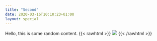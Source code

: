 ```yaml
---
title: "Second"
date: 2020-03-16T10:10:23+01:00
layout: special
---
```


Hello, this is some random content.
{{< rawhtml >}}
<img src="https://via.placeholder.com/300">
{{< /rawhtml >}}